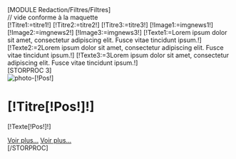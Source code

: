 <div class="News">
  <div class="row Filtres" style="margin-left:0px!important">
      <div class="col-lg-10 col-md-10 col-sm-10">
          [MODULE Redaction/Filtres/Filtres]
      </div>
       <div class="col-lg-1 col-md-1 col-sm-1">
          // vide conforme à la maquette
       </div>
  </div>
  [!Titre1:=titre1!]
  [!Titre2:=titre2!]
  [!Titre3:=titre3!]
  [!Image1:=imgnews1!]
  [!Image2:=imgnews2!]
  [!Image3:=imgnews3!]
  [!Texte1:=Lorem ipsum dolor sit amet, consectetur adipiscing elit. Fusce vitae tincidunt ipsum.!]
  [!Texte2:=2Lorem ipsum dolor sit amet, consectetur adipiscing elit. Fusce vitae tincidunt ipsum.!]
  [!Texte3:=3Lorem ipsum dolor sit amet, consectetur adipiscing elit. Fusce vitae tincidunt ipsum.!]
  <div class="row" style="margin-left:0px!important">
        <div class="col-lg-12 col-md-12 col-sm-12">
 [STORPROC 3] 
     <div class="row news">
            <div class="col-lg-7 col-md-7 col-sm-7 col-xs-12">
                   <img src="[!Domaine!]/Skins/Vetoccitan1/Images/[!Image[!Pos!]!].jpg" class="img-responsive imgnews" alt="photo-[!Pos!]" title="photo-[!Pos!]" />
            </div>
            <div class="col-lg-5 col-md-5 col-sm-5 col-xs-12">
               <div class="titreArticle">
                    <h1>[!Titre[!Pos!]!]</h1>
                </div>
               <div class="textArticle">
                  <p class="texte"> [!Texte[!Pos!]!]</p>
                  <a href="/[!Lien!]/Article" alt="" title="" class="hidden-xs" >Voir plus...</a>
                  <a href="/Article" alt="" title="" class="hidden-lg hidden-md hidden-sm" >Voir plus...</a>
               </div>
            </div>         
     </div>
 [/STORPROC]
</div>
</div>
</div>
